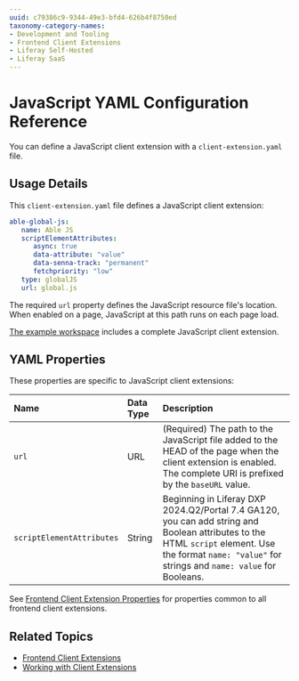 ```yaml
---
uuid: c79386c9-9344-49e3-bfd4-626b4f8750ed
taxonomy-category-names:
- Development and Tooling
- Frontend Client Extensions
- Liferay Self-Hosted
- Liferay SaaS
---
```


# JavaScript YAML Configuration Reference

You can define a JavaScript client extension with a `client-extension.yaml` file.

## Usage Details

This `client-extension.yaml` file defines a JavaScript client extension:

```yaml
able-global-js:
   name: Able JS
   scriptElementAttributes:
      async: true
      data-attribute: "value"
      data-senna-track: "permanent"
      fetchpriority: "low"
   type: globalJS
   url: global.js
```

The required `url` property defines the JavaScript resource file's location. When enabled on a page, JavaScript at this path runs on each page load.

[The example workspace](https://github.com/liferay/liferay-portal/tree/master/workspaces/liferay-sample-workspace/client-extensions/liferay-sample-global-js-2) includes a complete JavaScript client extension.

## YAML Properties

These properties are specific to JavaScript client extensions:

| Name                      | Data Type | Description                                                                                                                                                                                           |
| :------------------------ | :-------- | :---------------------------------------------------------------------------------------------------------------------------------------------------------------------------------------------------- |
| `url`                     | URL       | (Required) The path to the JavaScript file added to the HEAD of the page when the client extension is enabled. The complete URI is prefixed by the `baseURL` value.                                   |
| `scriptElementAttributes` | String    | Beginning in Liferay DXP 2024.Q2/Portal 7.4 GA120, you can add string and Boolean attributes to the HTML `script` element. Use the format `name: "value"` for strings and `name: value` for Booleans. |

See [Frontend Client Extension Properties](../../customizing-liferays-look-and-feel.md#frontend-client-extension-properties) for properties common to all frontend client extensions.

## Related Topics

- [Frontend Client Extensions](../../customizing-liferays-look-and-feel.md)
- [Working with Client Extensions](../../client-extensions/working-with-client-extensions.md)
